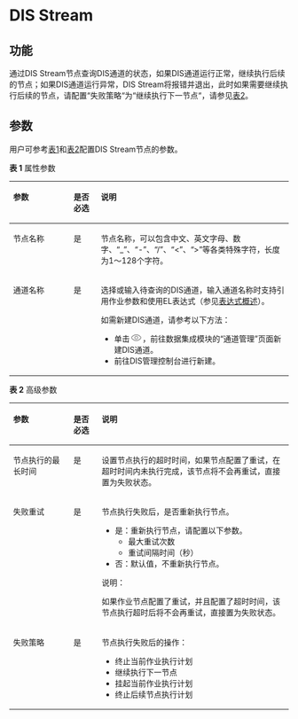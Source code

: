 # DIS Stream<a name="dgc_01_0444"></a>

## 功能<a name="zh-cn_topic_0118184395_section44280035173841"></a>

通过DIS Stream节点查询DIS通道的状态，如果DIS通道运行正常，继续执行后续的节点；如果DIS通道运行异常，DIS Stream将报错并退出，此时如果需要继续执行后续的节点，请配置“失败策略“为“继续执行下一节点“，请参见[表2](#zh-cn_topic_0118184395_table58040457102411)。

## 参数<a name="zh-cn_topic_0118184395_section6331447317395"></a>

用户可参考[表1](#zh-cn_topic_0118184395_table3764823994826)和[表2](#zh-cn_topic_0118184395_table58040457102411)配置DIS Stream节点的参数。

**表 1**  属性参数

<a name="zh-cn_topic_0118184395_table3764823994826"></a>
<table><thead align="left"><tr id="zh-cn_topic_0118184395_row3170822394826"><th class="cellrowborder" valign="top" width="21.62%" id="mcps1.2.4.1.1"><p id="zh-cn_topic_0118184395_p2984581994826"><a name="zh-cn_topic_0118184395_p2984581994826"></a><a name="zh-cn_topic_0118184395_p2984581994826"></a>参数</p>
</th>
<th class="cellrowborder" valign="top" width="9.8%" id="mcps1.2.4.1.2"><p id="zh-cn_topic_0118184395_p159227094826"><a name="zh-cn_topic_0118184395_p159227094826"></a><a name="zh-cn_topic_0118184395_p159227094826"></a>是否必选</p>
</th>
<th class="cellrowborder" valign="top" width="68.58%" id="mcps1.2.4.1.3"><p id="zh-cn_topic_0118184395_p6186505494826"><a name="zh-cn_topic_0118184395_p6186505494826"></a><a name="zh-cn_topic_0118184395_p6186505494826"></a>说明</p>
</th>
</tr>
</thead>
<tbody><tr id="zh-cn_topic_0118184395_row1991457694826"><td class="cellrowborder" valign="top" width="21.62%" headers="mcps1.2.4.1.1 "><p id="zh-cn_topic_0118184395_p246794194826"><a name="zh-cn_topic_0118184395_p246794194826"></a><a name="zh-cn_topic_0118184395_p246794194826"></a>节点名称</p>
</td>
<td class="cellrowborder" valign="top" width="9.8%" headers="mcps1.2.4.1.2 "><p id="zh-cn_topic_0118184395_p6568554794826"><a name="zh-cn_topic_0118184395_p6568554794826"></a><a name="zh-cn_topic_0118184395_p6568554794826"></a>是</p>
</td>
<td class="cellrowborder" valign="top" width="68.58%" headers="mcps1.2.4.1.3 "><p id="zh-cn_topic_0118184395_p1892909794826"><a name="zh-cn_topic_0118184395_p1892909794826"></a><a name="zh-cn_topic_0118184395_p1892909794826"></a><span id="zh-cn_topic_0099822521_text44323307153939"><a name="zh-cn_topic_0099822521_text44323307153939"></a><a name="zh-cn_topic_0099822521_text44323307153939"></a>节点</span>名称，可以包含中文、英文字母、数字、<span class="parmvalue" id="zh-cn_topic_0099822521_zh-cn_topic_0099822521_parmvalue38166764101253"><a name="zh-cn_topic_0099822521_zh-cn_topic_0099822521_parmvalue38166764101253"></a><a name="zh-cn_topic_0099822521_zh-cn_topic_0099822521_parmvalue38166764101253"></a>“_”</span>、<span class="parmvalue" id="zh-cn_topic_0099822521_zh-cn_topic_0099822521_parmvalue4500149101253"><a name="zh-cn_topic_0099822521_zh-cn_topic_0099822521_parmvalue4500149101253"></a><a name="zh-cn_topic_0099822521_zh-cn_topic_0099822521_parmvalue4500149101253"></a>“-”</span>、<span class="parmvalue" id="zh-cn_topic_0099822521_parmvalue3773104413412"><a name="zh-cn_topic_0099822521_parmvalue3773104413412"></a><a name="zh-cn_topic_0099822521_parmvalue3773104413412"></a>“/”</span>、<span class="parmvalue" id="zh-cn_topic_0099822521_zh-cn_topic_0099822521_parmvalue28967750101253"><a name="zh-cn_topic_0099822521_zh-cn_topic_0099822521_parmvalue28967750101253"></a><a name="zh-cn_topic_0099822521_zh-cn_topic_0099822521_parmvalue28967750101253"></a>“&lt;”</span>、<span class="parmvalue" id="zh-cn_topic_0099822521_zh-cn_topic_0099822521_parmvalue64686408101253"><a name="zh-cn_topic_0099822521_zh-cn_topic_0099822521_parmvalue64686408101253"></a><a name="zh-cn_topic_0099822521_zh-cn_topic_0099822521_parmvalue64686408101253"></a>“&gt;”</span>等各类特殊字符，长度为1～128个字符。</p>
</td>
</tr>
<tr id="zh-cn_topic_0118184395_row3614415394826"><td class="cellrowborder" valign="top" width="21.62%" headers="mcps1.2.4.1.1 "><p id="zh-cn_topic_0118184395_p4199531294826"><a name="zh-cn_topic_0118184395_p4199531294826"></a><a name="zh-cn_topic_0118184395_p4199531294826"></a>通道名称</p>
</td>
<td class="cellrowborder" valign="top" width="9.8%" headers="mcps1.2.4.1.2 "><p id="zh-cn_topic_0118184395_p4617707494826"><a name="zh-cn_topic_0118184395_p4617707494826"></a><a name="zh-cn_topic_0118184395_p4617707494826"></a>是</p>
</td>
<td class="cellrowborder" valign="top" width="68.58%" headers="mcps1.2.4.1.3 "><p id="zh-cn_topic_0118184395_p4935552994826"><a name="zh-cn_topic_0118184395_p4935552994826"></a><a name="zh-cn_topic_0118184395_p4935552994826"></a>选择或输入待查询的DIS通道，输入通道名称时支持引用作业参数和使用EL表达式（参见<a href="表达式概述.md">表达式概述</a>）。</p>
<div class="p" id="zh-cn_topic_0118184395_p1526614448484"><a name="zh-cn_topic_0118184395_p1526614448484"></a><a name="zh-cn_topic_0118184395_p1526614448484"></a>如需新建DIS通道，请参考以下方法：<a name="zh-cn_topic_0118184395_zh-cn_topic_0099822521_ul46080727105259"></a><a name="zh-cn_topic_0118184395_zh-cn_topic_0099822521_ul46080727105259"></a><ul id="zh-cn_topic_0118184395_zh-cn_topic_0099822521_ul46080727105259"><li>单击<a name="zh-cn_topic_0118184395_image274717447175"></a><a name="zh-cn_topic_0118184395_image274717447175"></a><span><img id="zh-cn_topic_0118184395_image274717447175" src="figures/view.png"></span>，前往数据集成模块的<span class="parmvalue" id="parmvalue164681817531"><a name="parmvalue164681817531"></a><a name="parmvalue164681817531"></a>“通道管理”</span>页面新建DIS通道。</li><li>前往DIS管理控制台进行新建。</li></ul>
</div>
</td>
</tr>
</tbody>
</table>

**表 2**  高级参数

<a name="zh-cn_topic_0118184395_table58040457102411"></a>
<table><thead align="left"><tr id="zh-cn_topic_0099822521_row9846111555118"><th class="cellrowborder" valign="top" width="21.58%" id="mcps1.2.4.1.1"><p id="zh-cn_topic_0099822521_p2846515195115"><a name="zh-cn_topic_0099822521_p2846515195115"></a><a name="zh-cn_topic_0099822521_p2846515195115"></a>参数</p>
</th>
<th class="cellrowborder" valign="top" width="10.14%" id="mcps1.2.4.1.2"><p id="zh-cn_topic_0099822521_p108461215185110"><a name="zh-cn_topic_0099822521_p108461215185110"></a><a name="zh-cn_topic_0099822521_p108461215185110"></a>是否必选</p>
</th>
<th class="cellrowborder" valign="top" width="68.28%" id="mcps1.2.4.1.3"><p id="zh-cn_topic_0099822521_p1484719153511"><a name="zh-cn_topic_0099822521_p1484719153511"></a><a name="zh-cn_topic_0099822521_p1484719153511"></a>说明</p>
</th>
</tr>
</thead>
<tbody><tr id="zh-cn_topic_0099822521_row18847141515512"><td class="cellrowborder" valign="top" width="21.58%" headers="mcps1.2.4.1.1 "><p id="zh-cn_topic_0099822521_p2847181535113"><a name="zh-cn_topic_0099822521_p2847181535113"></a><a name="zh-cn_topic_0099822521_p2847181535113"></a>节点执行的最长时间</p>
</td>
<td class="cellrowborder" valign="top" width="10.14%" headers="mcps1.2.4.1.2 "><p id="zh-cn_topic_0099822521_p15847171511512"><a name="zh-cn_topic_0099822521_p15847171511512"></a><a name="zh-cn_topic_0099822521_p15847171511512"></a>是</p>
</td>
<td class="cellrowborder" valign="top" width="68.28%" headers="mcps1.2.4.1.3 "><p id="zh-cn_topic_0099822521_p1884761565119"><a name="zh-cn_topic_0099822521_p1884761565119"></a><a name="zh-cn_topic_0099822521_p1884761565119"></a>设置<span id="zh-cn_topic_0099822521_text17847191515114"><a name="zh-cn_topic_0099822521_text17847191515114"></a><a name="zh-cn_topic_0099822521_text17847191515114"></a>节点</span>执行的超时时间，如果<span id="zh-cn_topic_0099822521_text1847191595118"><a name="zh-cn_topic_0099822521_text1847191595118"></a><a name="zh-cn_topic_0099822521_text1847191595118"></a>节点</span>配置了重试，在超时时间内未执行完成，该节点将不会再重试，直接置为失败状态。</p>
</td>
</tr>
<tr id="zh-cn_topic_0099822521_row19847181555112"><td class="cellrowborder" valign="top" width="21.58%" headers="mcps1.2.4.1.1 "><p id="zh-cn_topic_0099822521_p12847815125117"><a name="zh-cn_topic_0099822521_p12847815125117"></a><a name="zh-cn_topic_0099822521_p12847815125117"></a>失败重试</p>
</td>
<td class="cellrowborder" valign="top" width="10.14%" headers="mcps1.2.4.1.2 "><p id="zh-cn_topic_0099822521_p8847161516511"><a name="zh-cn_topic_0099822521_p8847161516511"></a><a name="zh-cn_topic_0099822521_p8847161516511"></a>是</p>
</td>
<td class="cellrowborder" valign="top" width="68.28%" headers="mcps1.2.4.1.3 "><p id="zh-cn_topic_0099822521_p684761514516"><a name="zh-cn_topic_0099822521_p684761514516"></a><a name="zh-cn_topic_0099822521_p684761514516"></a><span id="zh-cn_topic_0099822521_text68471415185118"><a name="zh-cn_topic_0099822521_text68471415185118"></a><a name="zh-cn_topic_0099822521_text68471415185118"></a>节点</span>执行失败后，是否重新执行<span id="zh-cn_topic_0099822521_text784719150517"><a name="zh-cn_topic_0099822521_text784719150517"></a><a name="zh-cn_topic_0099822521_text784719150517"></a>节点</span>。</p>
<a name="zh-cn_topic_0099822521_ul18479151514"></a><a name="zh-cn_topic_0099822521_ul18479151514"></a><ul id="zh-cn_topic_0099822521_ul18479151514"><li>是：重新执行<span id="zh-cn_topic_0099822521_text184861512517"><a name="zh-cn_topic_0099822521_text184861512517"></a><a name="zh-cn_topic_0099822521_text184861512517"></a>节点</span>，请配置以下参数。<a name="zh-cn_topic_0099822521_ul284811151511"></a><a name="zh-cn_topic_0099822521_ul284811151511"></a><ul id="zh-cn_topic_0099822521_ul284811151511"><li>最大重试次数</li><li>重试间隔时间（秒）</li></ul>
</li><li>否：默认值，不重新执行<span id="zh-cn_topic_0099822521_text5848215145116"><a name="zh-cn_topic_0099822521_text5848215145116"></a><a name="zh-cn_topic_0099822521_text5848215145116"></a>节点</span>。</li></ul>
<div class="note" id="zh-cn_topic_0099822521_note6848101513516"><a name="zh-cn_topic_0099822521_note6848101513516"></a><a name="zh-cn_topic_0099822521_note6848101513516"></a><span class="notetitle"> 说明： </span><div class="notebody"><p id="zh-cn_topic_0099822521_p14848515185114"><a name="zh-cn_topic_0099822521_p14848515185114"></a><a name="zh-cn_topic_0099822521_p14848515185114"></a>如果作业节点配置了重试，并且配置了超时时间，该节点执行超时后将不会再重试，直接置为失败状态。</p>
</div></div>
</td>
</tr>
<tr id="zh-cn_topic_0099822521_row148481015115110"><td class="cellrowborder" valign="top" width="21.58%" headers="mcps1.2.4.1.1 "><p id="zh-cn_topic_0099822521_p168481315165110"><a name="zh-cn_topic_0099822521_p168481315165110"></a><a name="zh-cn_topic_0099822521_p168481315165110"></a>失败策略</p>
</td>
<td class="cellrowborder" valign="top" width="10.14%" headers="mcps1.2.4.1.2 "><p id="zh-cn_topic_0099822521_p7848181515114"><a name="zh-cn_topic_0099822521_p7848181515114"></a><a name="zh-cn_topic_0099822521_p7848181515114"></a>是</p>
</td>
<td class="cellrowborder" valign="top" width="68.28%" headers="mcps1.2.4.1.3 "><p id="zh-cn_topic_0099822521_p1848915165110"><a name="zh-cn_topic_0099822521_p1848915165110"></a><a name="zh-cn_topic_0099822521_p1848915165110"></a><span id="zh-cn_topic_0099822521_text184871517513"><a name="zh-cn_topic_0099822521_text184871517513"></a><a name="zh-cn_topic_0099822521_text184871517513"></a>节点</span>执行失败后的操作：</p>
<a name="zh-cn_topic_0099822521_ul684811155518"></a><a name="zh-cn_topic_0099822521_ul684811155518"></a><ul id="zh-cn_topic_0099822521_ul684811155518"><li>终止当前作业执行计划</li><li>继续执行下一节点</li><li>挂起当前作业执行计划</li><li>终止后续节点执行计划</li></ul>
</td>
</tr>
</tbody>
</table>

